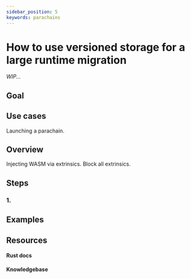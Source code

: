 ```yaml
---
sidebar_position: 5
keywords: parachains
---
```


# How to use versioned storage for a large runtime migration
_WIP..._

## Goal


## Use cases
Launching a parachain.
## Overview
Injecting WASM via extrinsics.
Block all extrinsics.


## Steps

### 1. 


## Examples

## Resources
#### Rust docs
#### Knowledgebase 
